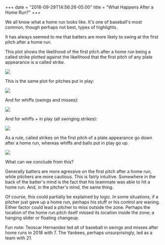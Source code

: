 +++
date = "2018-09-29T14:56:26-05:00"
title = "What Happens After a Home Run?"
+++

We all know what a home run looks like. It's one of baseball's most common, though perhaps not best, types of highlights.

It has always seemed to me that batters are more likely to swing at the first pitch after a home run.

This plot shows the likelihood of the first pitch after a home run being a called strike plotted against the likelihood that the first pitch of any plate appearance is a called strike.

![](/images/after_hr/called.png)

This is the same plot for pitches put in play:

![](/images/after_hr/in_play.png)

And for whiffs (swings and misses):

![](/images/after_hr/whiffs.png)

And for whiffs + in play (all swinging strikes):

![](/images/after_hr/whiffs_and_in_play.png)

As a rule, called strikes on the first pitch of a plate appearance go down after a home run, whereas whiffs and balls put in play go up.

![](/images/after_hr/all_strikes.png)

What can we conclude from this?

Generally batters are more agressive on the first pitch after a home run, while pitchers are more cautious. This is fairly intuitive. Somewhere in the back of the batter's mind is the fact that his teammate was able to hit a home run. And, in the pitcher's mind, the same thing.

Of course, this could partially be explained by logic. In some situations, if a pitcher just gave up a home run, perhaps his stuff or his control are waning. Either factor could lead a pitcher to miss outside the zone. Perhaps the location of the home run pitch itself missed its location inside the zone; a hanging slider or floating changeup.

Fun note: Teoscar Hernandez led all of baseball in swings and misses after home runs in 2018 with 7. The Yankees, perhaps unsurprisingly, led as a team with 21.